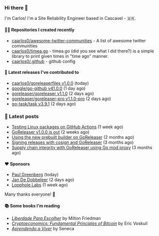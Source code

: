 ### Hi there 👋

I'm Carlos! I'm a Site Reliability Engineer based in Cascavel - 🇧🇷.

#### 👨‍💻 Repositories I created recently
- [caarlos0/awesome-twitter-communities](https://github.com/caarlos0/awesome-twitter-communities) - A list of awesome twitter communities
- [caarlos0/timea.go](https://github.com/caarlos0/timea.go) - timea.go (did you see what I did there?) is a simple library to print given times in &#34;time ago&#34; manner.
- [caarlos0/.github](https://github.com/caarlos0/.github) - github config

#### 🚀 Latest releases I've contributed to


- [caarlos0/goreleaserfiles v1.0.0](https://github.com/caarlos0/goreleaserfiles/releases/tag/v1.0.0) (today)
- [google/go-github v41.0.0](https://github.com/google/go-github/releases/tag/v41.0.0) (1 day ago)
- [goreleaser/goreleaser v1.1.0](https://github.com/goreleaser/goreleaser/releases/tag/v1.1.0) (2 days ago)
- [goreleaser/goreleaser-pro v1.1.0-pro](https://github.com/goreleaser/goreleaser-pro/releases/tag/v1.1.0-pro) (2 days ago)
- [go-task/task v3.9.1](https://github.com/go-task/task/releases/tag/v3.9.1) (2 days ago)

### 📄 Latest posts
- [Testing Linux packages on GitHub Actions](https://carlosbecker.com/posts/linux-pkgs-github-actions/) (1 week ago)
- [GoReleaser v1.0.0 is out](https://carlosbecker.com/posts/goreleaser-v1/) (2 weeks ago)
- [Using the new prebuilt builder on GoReleaser](https://carlosbecker.com/posts/goreleaser-prebuilt/) (2 months ago)
- [Signing releases with cosign and GoReleaser](https://carlosbecker.com/posts/goreleaser-cosign/) (3 months ago)
- [Supply chain integrity with GoReleaser using Go mod proxy](https://carlosbecker.com/posts/supply-chain-goreleaser-go-mod-proxy/) (3 months ago)

#### ❤️ Sponsors
- [Paul Greenberg](https://github.com/greenpau) (today)
- [Jan De Dobbeleer](https://github.com/JanDeDobbeleer) (2 days ago)
- [Loophole Labs](https://github.com/loopholelabs) (1 week ago)

Many thanks everyone! 🙏

#### 📚 Some books I'm reading
- _[Liberdade Para Escolher](https://www.goodreads.com/book/show/17238591-liberdade-para-escolher)_ by Milton Friedman
- _[Cryptoeconomics: Fundamental Principles of Bitcoin](https://www.goodreads.com/book/show/56919322-cryptoeconomics)_ by Eric Voskuil
- _[Aprendendo a Viver](https://www.goodreads.com/book/show/28219486-aprendendo-a-viver)_ by Seneca
